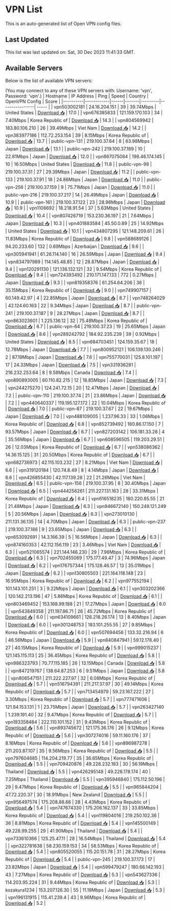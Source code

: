 # VPN List

This is an auto-generated list of Open VPN config files.

## Last Updated

This list was last updated on: Sat, 30 Dec 2023 11:41:33 GMT.

## Available Servers

Below is the list of available VPN servers:

(You may connect to any of these VPN servers with: Username: 'vpn', Password: 'vpn'.)
| Hostname | IP Address | Ping | Speed | Country | OpenVPN Config | Score |
|----------|------------|------|-------|---------|----------------| ----- |
| vpn503002181 | 24.16.204.151 | 39 | 39.74Mbps | United States | [Download 📥](./configs/server_0_US.ovpn) | 17.0 |
| vpn676385833 | 121.159.170.103 | 34 | 7.40Mbps | Korea Republic of | [Download 📥](./configs/server_1_KR.ovpn) | 14.3 |
| vpn804569942 | 183.80.106.210 | 26 | 39.49Mbps | Viet Nam | [Download 📥](./configs/server_2_VN.ovpn) | 14.2 |
| vpn383977186 | 112.72.253.154 | 39 | 8.15Mbps | Korea Republic of | [Download 📥](./configs/server_3_KR.ovpn) | 13.7 |
| public-vpn-131 | 219.100.37.64 | 8 | 63.98Mbps | Japan | [Download 📥](./configs/server_4_JP.ovpn) | 13.1 |
| public-vpn-242 | 219.100.37.189 | 10 | 22.81Mbps | Japan | [Download 📥](./configs/server_5_JP.ovpn) | 12.0 |
| vpn867075084 | 198.46.174.145 | 10 | 16.50Mbps | United States | [Download 📥](./configs/server_6_US.ovpn) | 11.8 |
| public-vpn-98 | 219.100.37.31 | 27 | 29.39Mbps | Japan | [Download 📥](./configs/server_7_JP.ovpn) | 11.2 |
| public-vpn-133 | 219.100.37.91 | 18 | 24.86Mbps | Japan | [Download 📥](./configs/server_8_JP.ovpn) | 11.0 |
| public-vpn-256 | 219.100.37.159 | 9 | 75.71Mbps | Japan | [Download 📥](./configs/server_9_JP.ovpn) | 11.0 |
| public-vpn-216 | 219.100.37.217 | 14 | 26.49Mbps | Japan | [Download 📥](./configs/server_10_JP.ovpn) | 10.9 |
| public-vpn-161 | 219.100.37.122 | 23 | 28.98Mbps | Japan | [Download 📥](./configs/server_11_JP.ovpn) | 10.9 |
| vpn1106692 | 18.218.91.54 | 37 | 5.63Mbps | United States | [Download 📥](./configs/server_12_US.ovpn) | 10.4 |
| vpn807426719 | 153.230.36.197 | 21 | 7.64Mbps | Japan | [Download 📥](./configs/server_13_JP.ovpn) | 10.3 |
| vpn401883584 | 45.50.0.89 | 25 | 14.92Mbps | United States | [Download 📥](./configs/server_14_US.ovpn) | 10.1 |
| vpn434807295 | 121.148.209.61 | 26 | 11.83Mbps | Korea Republic of | [Download 📥](./configs/server_15_KR.ovpn) | 9.8 |
| vpn588689126 | 94.20.233.60 | 132 | 0.69Mbps | Azerbaijan | [Download 📥](./configs/server_16_AZ.ovpn) | 9.6 |
| vpn305941941 | 61.26.114.140 | 16 | 26.59Mbps | Japan | [Download 📥](./configs/server_17_JP.ovpn) | 9.4 |
| vpn834797989 | 114.145.48.85 | 12 | 28.87Mbps | Japan | [Download 📥](./configs/server_18_JP.ovpn) | 9.4 |
| vpn120291130 | 121.138.132.121 | 32 | 9.54Mbps | Korea Republic of | [Download 📥](./configs/server_19_KR.ovpn) | 9.4 |
| vpn724393492 | 210.171.147.133 | 772 | 0.27Mbps | Japan | [Download 📥](./configs/server_20_JP.ovpn) | 9.3 |
| vpn819358376 | 61.254.64.206 | 36 | 35.15Mbps | Korea Republic of | [Download 📥](./configs/server_21_KR.ovpn) | 9.0 |
| vpn749907157 | 60.149.42.97 | 4 | 22.85Mbps | Japan | [Download 📥](./configs/server_22_JP.ovpn) | 8.7 |
| vpn748264029 | 42.124.60.163 | 22 | 9.34Mbps | Japan | [Download 📥](./configs/server_23_JP.ovpn) | 8.7 |
| public-vpn-241 | 219.100.37.187 | 9 | 28.27Mbps | Japan | [Download 📥](./configs/server_24_JP.ovpn) | 8.7 |
| vpn863023601 | 1.225.136.12 | 32 | 75.48Mbps | Korea Republic of | [Download 📥](./configs/server_25_KR.ovpn) | 8.7 |
| public-vpn-64 | 219.100.37.23 | 19 | 25.65Mbps | Japan | [Download 📥](./configs/server_26_JP.ovpn) | 8.6 |
| vpn289242792 | 184.92.235.239 | 39 | 0.92Mbps | United States | [Download 📥](./configs/server_27_US.ovpn) | 8.5 |
| vpn684703451 | 124.159.35.67 | 18 | 12.78Mbps | Japan | [Download 📥](./configs/server_28_JP.ovpn) | 7.7 |
| vpn800952121 | 106.139.130.246 | 2 | 87.19Mbps | Japan | [Download 📥](./configs/server_29_JP.ovpn) | 7.6 |
| vpn755770031 | 125.8.101.197 | 17 | 24.33Mbps | Japan | [Download 📥](./configs/server_30_JP.ovpn) | 7.5 |
| vpn331936281 | 216.232.253.64 | 8 | 9.58Mbps | Canada | [Download 📥](./configs/server_31_CA.ovpn) | 7.4 |
| vpn890893005 | 60.110.82.215 | 12 | 18.85Mbps | Japan | [Download 📥](./configs/server_32_JP.ovpn) | 7.3 |
| vpn244275270 | 124.241.72.15 | 20 | 12.47Mbps | Japan | [Download 📥](./configs/server_33_JP.ovpn) | 7.2 |
| public-vpn-110 | 219.100.37.74 | 21 | 23.86Mbps | Japan | [Download 📥](./configs/server_34_JP.ovpn) | 7.2 |
| vpn440640337 | 119.195.127.172 | 22 | 10.04Mbps | Korea Republic of | [Download 📥](./configs/server_35_KR.ovpn) | 7.0 |
| public-vpn-87 | 219.100.37.67 | 22 | 19.67Mbps | Japan | [Download 📥](./configs/server_36_JP.ovpn) | 7.0 |
| vpn488109005 | 1.237.96.33 | 33 | 1.06Mbps | Korea Republic of | [Download 📥](./configs/server_37_KR.ovpn) | 6.8 |
| vpn852739492 | 160.86.17.150 | 7 | 93.57Mbps | Japan | [Download 📥](./configs/server_38_JP.ovpn) | 6.7 |
| vpn827203142 | 106.181.33.28 | 4 | 35.56Mbps | Japan | [Download 📥](./configs/server_39_JP.ovpn) | 6.7 |
| vpn608596505 | 119.203.29.51 | 26 | 12.03Mbps | Korea Republic of | [Download 📥](./configs/server_40_KR.ovpn) | 6.7 |
| vpn538086362 | 14.36.15.125 | 31 | 20.50Mbps | Korea Republic of | [Download 📥](./configs/server_41_KR.ovpn) | 6.7 |
| vpn682736973 | 42.115.103.232 | 27 | 8.21Mbps | Viet Nam | [Download 📥](./configs/server_42_VN.ovpn) | 6.6 |
| vpn319120184 | 120.74.8.49 | 8 | 4.14Mbps | Japan | [Download 📥](./configs/server_43_JP.ovpn) | 6.6 |
| vpn426855430 | 42.117.139.28 | 22 | 21.26Mbps | Viet Nam | [Download 📥](./configs/server_44_VN.ovpn) | 6.5 |
| public-vpn-156 | 219.100.37.95 | 8 | 30.40Mbps | Japan | [Download 📥](./configs/server_45_JP.ovpn) | 6.5 |
| vpn444256261 | 211.227.131.163 | 28 | 33.31Mbps | Korea Republic of | [Download 📥](./configs/server_46_KR.ovpn) | 6.4 |
| vpn616518235 | 180.220.85.55 | 21 | 21.48Mbps | Japan | [Download 📥](./configs/server_47_JP.ovpn) | 6.3 |
| vpn946672140 | 150.249.121.249 | 5 | 20.56Mbps | Japan | [Download 📥](./configs/server_48_JP.ovpn) | 6.3 |
| vpn273010130 | 211.131.36.135 | 14 | 4.70Mbps | Japan | [Download 📥](./configs/server_49_JP.ovpn) | 6.3 |
| public-vpn-237 | 219.100.37.186 | 9 | 23.65Mbps | Japan | [Download 📥](./configs/server_50_JP.ovpn) | 6.3 |
| vpn653092691 | 14.3.166.39 | 5 | 16.56Mbps | Japan | [Download 📥](./configs/server_51_JP.ovpn) | 6.3 |
| vpn874160353 | 42.112.156.119 | 23 | 3.46Mbps | Viet Nam | [Download 📥](./configs/server_52_VN.ovpn) | 6.3 |
| vpn521065574 | 221.144.146.230 | 29 | 7.96Mbps | Korea Republic of | [Download 📥](./configs/server_53_KR.ovpn) | 6.3 |
| vpn702455069 | 175.177.49.47 | 3 | 74.96Mbps | Japan | [Download 📥](./configs/server_54_JP.ovpn) | 6.2 |
| vpn176757344 | 175.128.46.57 | 13 | 35.01Mbps | Japan | [Download 📥](./configs/server_55_JP.ovpn) | 6.2 |
| vpn130805503 | 221.164.118.148 | 23 | 16.95Mbps | Korea Republic of | [Download 📥](./configs/server_56_KR.ovpn) | 6.2 |
| vpn977552194 | 101.143.101.251 | 3 | 9.22Mbps | Japan | [Download 📥](./configs/server_57_JP.ovpn) | 6.1 |
| vpn303202366 | 120.142.213.196 | 47 | 5.86Mbps | Korea Republic of | [Download 📥](./configs/server_58_KR.ovpn) | 6.1 |
| vpn803469452 | 153.168.99.188 | 21 | 17.27Mbps | Japan | [Download 📥](./configs/server_59_JP.ovpn) | 6.0 |
| vpn543849358 | 211.197.86.71 | 26 | 45.72Mbps | Korea Republic of | [Download 📥](./configs/server_60_KR.ovpn) | 6.0 |
| vpn634109661 | 126.218.26.174 | 13 | 8.40Mbps | Japan | [Download 📥](./configs/server_61_JP.ovpn) | 6.0 |
| vpn301248753 | 183.101.255.55 | 27 | 9.85Mbps | Korea Republic of | [Download 📥](./configs/server_62_KR.ovpn) | 6.0 |
| vpn507694456 | 133.32.216.94 | 6 | 46.56Mbps | Japan | [Download 📥](./configs/server_63_JP.ovpn) | 5.9 |
| vpn840847941 | 59.12.178.40 | 27 | 40.15Mbps | Korea Republic of | [Download 📥](./configs/server_64_KR.ovpn) | 5.9 |
| vpn999015237 | 121.145.115.113 | 25 | 36.45Mbps | Korea Republic of | [Download 📥](./configs/server_65_KR.ovpn) | 5.8 |
| vpn986323793 | 70.77.115.185 | 26 | 13.15Mbps | Canada | [Download 📥](./configs/server_66_CA.ovpn) | 5.8 |
| vpn847219767 | 138.64.87.253 | 6 | 9.51Mbps | Japan | [Download 📥](./configs/server_67_JP.ovpn) | 5.8 |
| vpn806547151 | 211.222.227.97 | 32 | 6.08Mbps | Korea Republic of | [Download 📥](./configs/server_68_KR.ovpn) | 5.7 |
| vpn516794391 | 211.217.37.97 | 30 | 49.14Mbps | Korea Republic of | [Download 📥](./configs/server_69_KR.ovpn) | 5.7 |
| vpn713454979 | 59.23.167.222 | 27 | 3.30Mbps | Korea Republic of | [Download 📥](./configs/server_70_KR.ovpn) | 5.7 |
| vpn777471606 | 121.84.153.131 | 1 | 23.75Mbps | Japan | [Download 📥](./configs/server_71_JP.ovpn) | 5.7 |
| vpn263427140 | 1.239.191.40 | 32 | 9.47Mbps | Korea Republic of | [Download 📥](./configs/server_72_KR.ovpn) | 5.7 |
| vpn193358484 | 222.110.101.152 | 31 | 9.43Mbps | Korea Republic of | [Download 📥](./configs/server_73_KR.ovpn) | 5.6 |
| vpn893745672 | 121.175.36.176 | 26 | 9.12Mbps | Korea Republic of | [Download 📥](./configs/server_74_KR.ovpn) | 5.6 |
| vpn307274016 | 59.11.160.176 | 37 | 8.16Mbps | Korea Republic of | [Download 📥](./configs/server_75_KR.ovpn) | 5.6 |
| vpn896987278 | 211.203.87.107 | 35 | 9.56Mbps | Korea Republic of | [Download 📥](./configs/server_76_KR.ovpn) | 5.5 |
| vpn797604685 | 114.204.219.77 | 35 | 36.65Mbps | Korea Republic of | [Download 📥](./configs/server_77_KR.ovpn) | 5.5 |
| vpn709420876 | 49.228.232.183 | 30 | 56.19Mbps | Thailand | [Download 📥](./configs/server_78_TH.ovpn) | 5.5 |
| vpn426295148 | 49.228.178.174 | 40 | 7.25Mbps | Thailand | [Download 📥](./configs/server_79_TH.ovpn) | 5.5 |
| vpn395946840 | 175.112.50.196 | 29 | 9.47Mbps | Korea Republic of | [Download 📥](./configs/server_80_KR.ovpn) | 5.5 |
| vpn965844204 | 47.72.220.37 | 30 | 18.91Mbps | New Zealand | [Download 📥](./configs/server_81_NZ.ovpn) | 5.5 |
| vpn956497574 | 175.208.88.68 | 28 | 4.43Mbps | Korea Republic of | [Download 📥](./configs/server_82_KR.ovpn) | 5.4 |
| vpn747674330 | 175.206.162.137 | 33 | 33.85Mbps | Korea Republic of | [Download 📥](./configs/server_83_KR.ovpn) | 5.4 |
| vpn119804016 | 219.250.102.36 | 36 | 8.81Mbps | Korea Republic of | [Download 📥](./configs/server_84_KR.ovpn) | 5.4 |
| vpn145500149 | 49.228.99.255 | 29 | 41.90Mbps | Thailand | [Download 📥](./configs/server_85_TH.ovpn) | 5.4 |
| vpn733610366 | 125.25.47.11 | 28 | 16.54Mbps | Thailand | [Download 📥](./configs/server_86_TH.ovpn) | 5.4 |
| vpn322781638 | 58.230.159.153 | 34 | 58.53Mbps | Korea Republic of | [Download 📥](./configs/server_87_KR.ovpn) | 5.4 |
| vpn805520055 | 115.20.151.78 | 31 | 28.27Mbps | Korea Republic of | [Download 📥](./configs/server_88_KR.ovpn) | 5.4 |
| public-vpn-245 | 219.100.37.173 | 17 | 23.82Mbps | Japan | [Download 📥](./configs/server_89_JP.ovpn) | 5.4 |
| vpn599479247 | 180.66.142.193 | 43 | 7.27Mbps | Korea Republic of | [Download 📥](./configs/server_90_KR.ovpn) | 5.3 |
| vpn543627336 | 114.203.95.224 | 31 | 9.44Mbps | Korea Republic of | [Download 📥](./configs/server_91_KR.ovpn) | 5.3 |
| kozakura1234 | 153.207.126.30 | 55 | 11.19Mbps | Japan | [Download 📥](./configs/server_92_JP.ovpn) | 5.3 |
| vpn196131915 | 115.41.239.4 | 43 | 9.96Mbps | Korea Republic of | [Download 📥](./configs/server_93_KR.ovpn) | 5.2 |
